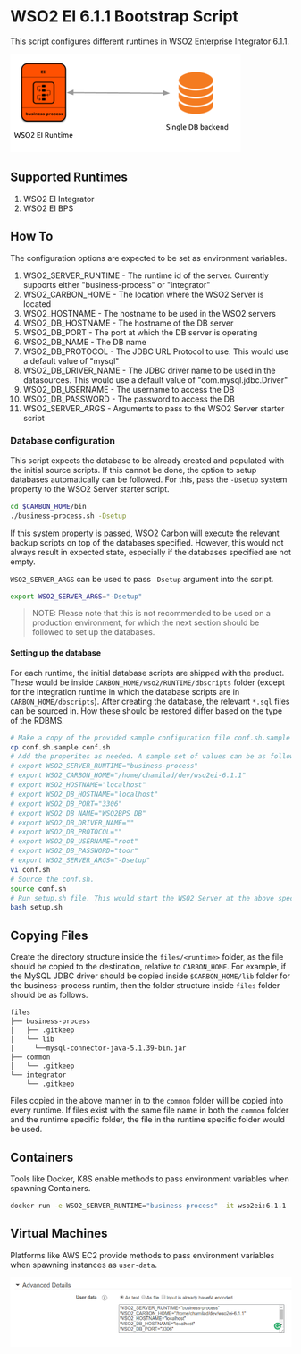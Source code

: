 # WSO2 EI 6.1.1 Bootstrap Script
This script configures different runtimes in WSO2 Enterprise Integrator 6.1.1.

![WSO2 EI Minimum Deployment](img/pattern.png "WSO2 EI Minimum Deployment")

## Supported Runtimes
1. WSO2 EI Integrator
2. WSO2 EI BPS

## How To
The configuration options are expected to be set as environment variables.

1. WSO2_SERVER_RUNTIME - The runtime id of the server. Currently supports either "business-process" or "integrator"
2. WSO2_CARBON_HOME - The location where the WSO2 Server is located
3. WSO2_HOSTNAME - The hostname to be used in the WSO2 servers
4. WSO2_DB_HOSTNAME - The hostname of the DB server
5. WSO2_DB_PORT - The port at which the DB server is operating
6. WSO2_DB_NAME - The DB name
7. WSO2_DB_PROTOCOL - The JDBC URL Protocol to use. This would use a default value of "mysql"
8. WSO2_DB_DRIVER_NAME - The JDBC driver name to be used in the datasources. This would use a default value of "com.mysql.jdbc.Driver"
9. WSO2_DB_USERNAME - The username to access the DB
10. WSO2_DB_PASSWORD - The password to access the DB
11. WSO2_SERVER_ARGS - Arguments to pass to the WSO2 Server starter script

### Database configuration
This script expects the database to be already created and populated with the initial source scripts. If this cannot be done, the option to setup databases automatically can be followed. For this, pass the `-Dsetup` system property to the WSO2 Server starter script.

```bash
cd $CARBON_HOME/bin
./business-process.sh -Dsetup
```

If this system property is passed, WSO2 Carbon will execute the relevant backup scripts on top of the databases specified. However, this would not always result in expected state, especially if the databases specified are not empty.

`WSO2_SERVER_ARGS` can be used to pass `-Dsetup` argument into the script.

```bash
export WSO2_SERVER_ARGS="-Dsetup"
```

> NOTE: Please note that this is not recommended to be used on a production environment, for which the next section should be followed to set up the databases.

#### Setting up the database
For each runtime, the initial database scripts are shipped with the product. These would be inside `CARBON_HOME/wso2/RUNTIME/dbscripts` folder (except for the Integration runtime in which the database scripts are in `CARBON_HOME/dbscripts`). After creating the database, the relevant `*.sql` files can be sourced in. How these should be restored differ based on the type of the RDBMS.

```bash
# Make a copy of the provided sample configuration file conf.sh.sample as conf.sh.
cp conf.sh.sample conf.sh
# Add the properites as needed. A sample set of values can be as follows.
# export WSO2_SERVER_RUNTIME="business-process"
# export WSO2_CARBON_HOME="/home/chamilad/dev/wso2ei-6.1.1"
# export WSO2_HOSTNAME="localhost"
# export WSO2_DB_HOSTNAME="localhost"
# export WSO2_DB_PORT="3306"
# export WSO2_DB_NAME="WSO2BPS_DB"
# export WSO2_DB_DRIVER_NAME=""
# export WSO2_DB_PROTOCOL=""
# export WSO2_DB_USERNAME="root"
# export WSO2_DB_PASSWORD="toor"
# export WSO2_SERVER_ARGS="-Dsetup"
vi conf.sh
# Source the conf.sh.
source conf.sh
# Run setup.sh file. This would start the WSO2 Server at the above specified location.
bash setup.sh
```

## Copying Files
Create the directory structure inside the `files/<runtime>` folder, as the file should be copied to the destination, relative to `CARBON_HOME`. For example, if the MySQL JDBC driver should be copied inside `$CARBON_HOME/lib` folder for the business-process runtim, then the folder structure inside `files` folder should be as follows.

```
files
├── business-process
│   ├── .gitkeep
│   └── lib
|     └──mysql-connector-java-5.1.39-bin.jar
├── common
│   └── .gitkeep
└── integrator
    └── .gitkeep
```

Files copied in the above manner in to the `common` folder will be copied into every runtime. If files exist with the same file name in both the `common` folder and the runtime specific folder, the file in the runtime specific folder would be used.

## Containers
Tools like Docker, K8S enable methods to pass environment variables when spawning Containers.

```bash
docker run -e WSO2_SERVER_RUNTIME="business-process" -it wso2ei:6.1.1
```

## Virtual Machines
Platforms like AWS EC2 provide methods to pass environment variables when spawning instances as `user-data`.

![AWS Launch Instance Screen](img/aws-user-data.png "AWS Launch Instance Screen")
